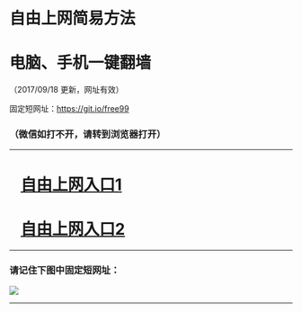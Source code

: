 ﻿# 自由上网简易方法

# 电脑、手机一键翻墙

（2017/09/18 更新，网址有效）

固定短网址：https://git.io/free99

### （微信如打不开，请转到浏览器打开）


***





# &nbsp;&nbsp; <a href="http://ft95530149.fwq-tz1005.info/fwqtz01.html?t=09180015653 " target="_blank">自由上网入口1</a>
# &nbsp;&nbsp; <a href="http://ft1863110775.fwq-tz1006.info/fwqtz02.html?t=091800120631 " target="_blank">自由上网入口2</a>
***

### 请记住下图中固定短网址：

<img src="https://s3-us-west-2.amazonaws.com/fwq-1001/yjfq-20170905okok.png" /> 


***

